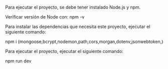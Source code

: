 Para ejecutar el proyecto, se debe tener instalado Node.js y npm.

Verificar versión de Node con:
npm -v


Para instalar las dependencias que necesita este proyecto, ejecutar el siguiente comando:

npm i (mongoose,bcrypt,nodemon,path,cors,morgan,dotenv,jsonwebtoken,)

Para ejecutar el proyecto, ejecutar el siguiente comando:

npm run dev